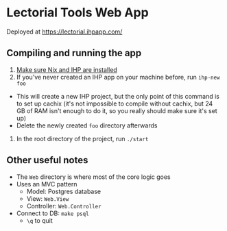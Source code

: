 # Lectorial Tools Web App

Deployed at https://lectorial.ihpapp.com/

## Compiling and running the app

1. [Make sure Nix and IHP are installed](https://ihp.digitallyinduced.com/Guide/installation.html)
1. If you've never created an IHP app on your machine before, run `ihp-new foo`
  - This will create a new IHP project, but the only point of this command is to set up cachix (it's not impossible to compile without cachix, but 24 GB of RAM isn't enough to do it, so you really should make sure it's set up)
  - Delete the newly created `foo` directory afterwards
1. In the root directory of the project, run `./start`

## Other useful notes

- The `Web` directory is where most of the core logic goes
- Uses an MVC pattern
  - Model: Postgres database
  - View: `Web.View`
  - Controller: `Web.Controller`
- Connect to DB: `make psql`
  - `\q` to quit
